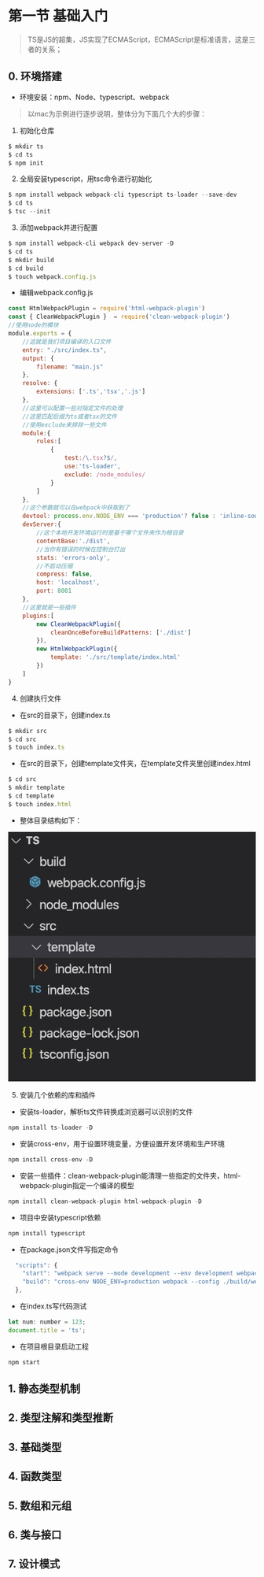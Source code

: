 # 第一节 基础入门
> TS是JS的超集，JS实现了ECMAScript，ECMAScript是标准语言，这是三者的关系；

## 0. 环境搭建

* 环境安装：npm、Node、typescript、webpack
> 以mac为示例进行逐步说明，整体分为下面几个大的步骤：

1. 初始化仓库

```js
$ mkdir ts
$ cd ts
$ npm init
```

2. 全局安装typescript，用tsc命令进行初始化

```js
$ npm install webpack webpack-cli typescript ts-loader --save-dev
$ cd ts
$ tsc --init
```

3. 添加webpack并进行配置

```js
$ npm install webpack-cli webpack dev-server -D
$ cd ts
$ mkdir build
$ cd build
$ touch webpack.config.js
```

* 编辑webpack.config.js

```js
const HtmlWebpackPlugin = require('html-webpack-plugin')
const { CleanWebpackPlugin }  = require('clean-webpack-plugin')
//使用node的模块
module.exports = {
    //这就是我们项目编译的入口文件
    entry: "./src/index.ts",
    output: {
        filename: "main.js"
    },
    resolve: {
        extensions: ['.ts','tsx','.js']
    },
    //这里可以配置一些对指定文件的处理
    //这里匹配后缀为ts或者tsx的文件
    //使用exclude来排除一些文件
    module:{
        rules:[
            {
                test:/\.tsx?$/,
                use:'ts-loader',
                exclude: /node_modules/
            }
        ]
    },
    //这个参数就可以在webpack中获取到了
    devtool: process.env.NODE_ENV === 'production'? false : 'inline-source-map',
    devServer:{
        //这个本地开发环境运行时是基于哪个文件夹作为根目录
        contentBase:'./dist',
        //当你有错误的时候在控制台打出
        stats: 'errors-only',
        //不启动压缩
        compress: false,
        host: 'localhost',
        port: 8081
    },
    //这里就是一些插件
    plugins:[
        new CleanWebpackPlugin({
            cleanOnceBeforeBuildPatterns: ['./dist']
        }),
        new HtmlWebpackPlugin({
            template: './src/template/index.html'
        })
    ]
}
```

4. 创建执行文件

* 在src的目录下，创建index.ts

```js
$ mkdir src
$ cd src
$ touch index.ts
```

* 在src的目录下，创建template文件夹，在template文件夹里创建index.html

```js
$ cd src
$ mkdir template
$ cd template
$ touch index.html
```

* 整体目录结构如下：

![6-1-0](/assets/6-1-0.png)

5. 安装几个依赖的库和插件

* 安装ts-loader，解析ts文件转换成浏览器可以识别的文件
```js
npm install ts-loader -D
```

* 安装cross-env，用于设置环境变量，方便设置开发环境和生产环境
```js
npm install cross-env -D
```

* 安装一些插件：clean-webpack-plugin能清理一些指定的文件夹，html-webpack-plugin指定一个编译的模型

```js
npm install clean-webpack-plugin html-webpack-plugin -D
```

* 项目中安装typescript依赖
```js
npm install typescript
```

* 在package.json文件写指定命令

```js
  "scripts": {
    "start": "webpack serve --mode development --env development webpack-dev-server --config ./build/webpack.config.js",
    "build": "cross-env NODE_ENV=production webpack --config ./build/webpack.config.js"
  },
```

* 在index.ts写代码测试

```js
let num: number = 123;
document.title = 'ts';
```

* 在项目根目录启动工程

```js
npm start
```

## 1. 静态类型机制

## 2. 类型注解和类型推断

## 3. 基础类型

## 4. 函数类型

## 5. 数组和元组

## 6. 类与接口

## 7. 设计模式
